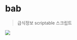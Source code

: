 # bab

> 급식정보 scriptable 스크립트

![](https://s3.us-west-2.amazonaws.com/secure.notion-static.com/58365d27-7ac6-45dc-b0e9-83b61d307518/Untitled.png?X-Amz-Algorithm=AWS4-HMAC-SHA256&X-Amz-Content-Sha256=UNSIGNED-PAYLOAD&X-Amz-Credential=AKIAT73L2G45EIPT3X45%2F20220713%2Fus-west-2%2Fs3%2Faws4_request&X-Amz-Date=20220713T112917Z&X-Amz-Expires=86400&X-Amz-Signature=a2b863003e25328ad2e9a65536221ffa5aec8f609b4e0d98de8ff92678ac337c&X-Amz-SignedHeaders=host&response-content-disposition=filename%20%3D%22Untitled.png%22&x-id=GetObject)